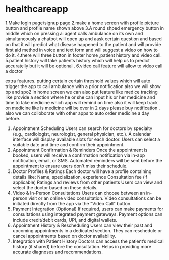   # healthcareapp
  
  1.Make login page/signup page
  2.make a home screen with profile picture button and profile name shown above 
  3.A round shped emergency button in middle which on pressing ai agent calls ambulance on its own and simultaneously a chatbot will open up and aask certain question and based on that it will predict what disease happened to the patient and will provide first aid method in voice and text form and will suggest a video on how to do it.
  4.there will three button in footer home ,patient history and video call.
  5.patient history will take patients history which will help us to predict accuratelly but it will be optional .
  6.video call feature will allow to video call a doctor
  
  extra features.
  putting certain certain threshold values which will auto trigger the app to call ambulance with a prior notification also we will show bp and spo2 in home screen 
  we can also put feature like medice tracking like provide a section where he or she can input his or her medicine and time to take medicine which app will remind on time also it will keep track on medicine like is medicine will be over in 2 days please buy notification . also we can colloborate with other apps to auto order medicine a day before.
  

1. Appointment Scheduling
Users can search for doctors by specialty (e.g., cardiologist, neurologist, general physician, etc.).
A calendar interface will display available slots for each doctor.
Users can select a suitable date and time and confirm their appointment.
2. Appointment Confirmation & Reminders
Once the appointment is booked, users will receive a confirmation notification via in-app notification, email, or SMS.
Automated reminders will be sent before the appointment to ensure users don't miss their schedule.
3. Doctor Profiles & Ratings
Each doctor will have a profile containing details like:
Name, specialization, experience
Consultation fee (if applicable)
Ratings and reviews from other patients
Users can view and select the doctor based on these details.
4. Video & In-Person Consultations
Users can choose between an in-person visit or an online video consultation.
Video consultations can be initiated directly from the app via the "Video Call" button.
5. Payment Integration (Optional)
If required, users can make payments for consultations using integrated payment gateways.
Payment options can include credit/debit cards, UPI, and digital wallets.
6. Appointment History & Rescheduling
Users can view their past and upcoming appointments in a dedicated section.
They can reschedule or cancel appointments based on doctor availability.
7. Integration with Patient History
Doctors can access the patient’s medical history (if shared) before the consultation.
Helps in providing more accurate diagnoses and recommendations.
